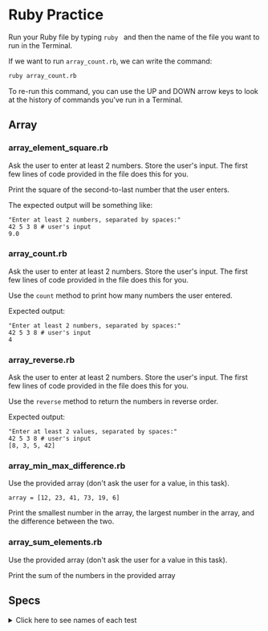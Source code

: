 # Ruby Practice

Run your Ruby file by typing `ruby ` and then the name of the file you want to run in the Terminal.

If we want to run `array_count.rb`, we can write the command:

```bash
ruby array_count.rb
```

To re-run this command, you can use the UP and DOWN arrow keys to look at the history of commands you've run in a Terminal.

## Array

### array_element_square.rb

Ask the user to enter at least 2 numbers. Store the user's input. The first few lines of code provided in the file does this for you.

Print the square of the second-to-last number that the user enters.

The expected output will be something like:

```
"Enter at least 2 numbers, separated by spaces:"
42 5 3 8 # user's input
9.0
```

### array_count.rb

Ask the user to enter at least 2 numbers. Store the user's input. The first few lines of code provided in the file does this for you.

Use the `count` method to print how many numbers the user entered.

Expected output:

```
"Enter at least 2 numbers, separated by spaces:"
42 5 3 8 # user's input
4
```

### array_reverse.rb

Ask the user to enter at least 2 numbers. Store the user's input. The first few lines of code provided in the file does this for you.

Use the `reverse` method to return the numbers in reverse order.

Expected output: 

```
"Enter at least 2 values, separated by spaces:"
42 5 3 8 # user's input
[8, 3, 5, 42]
```

### array_min_max_difference.rb

Use the provided array (don't ask the user for a value, in this task).

```
array = [12, 23, 41, 73, 19, 6]
```

Print the smallest number in the array, the largest number in the array, and the difference between the two.

### array_sum_elements.rb

Use the provided array (don't ask the user for a value in this task).

Print the sum of the numbers in the provided array

## Specs

<details>
  <summary>Click here to see names of each test</summary>

array_count.rb should output '2' given the input '2 9' 

array_count.rb should output '9' given the input '9 12 8 25 16 78 64 0 27' 

array_count.rb should output '5' given the input '9 80 17 28 36' 

array_element_square.rb should output '4.0' given the input '9 2 7' 

array_element_square.rb should output '9.0' given the input '6 4 6 6 6 3 2' 

array_element_square.rb should output '18.49' given the input '3.2 -1.1 -4.3 8.4' 

array_min_max_difference.rb should output '6', '73', and '67' on separate lines 

array_reverse.rb should output '['hello', 'zebra', '35', 'banana']' given the input 'banana 35 zebra hello'. 

array_reverse.rb should output '[4, 3, 2, 1]' given the input '1 2 3 4'. 

array_sum_elements.rb should output '151' 

</details>
